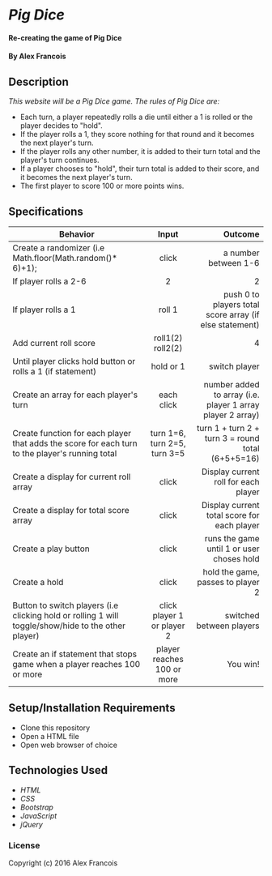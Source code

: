 # _Pig Dice_

#### Re-creating the game of Pig Dice 

#### By **Alex Francois**


## Description

_This website will be a Pig Dice game._
_The rules of Pig Dice are:_
* Each turn, a player repeatedly rolls a die until either a 1 is rolled or the player decides to "hold".
* If the player rolls a 1, they score nothing for that round and it becomes the next player's turn.
* If the player rolls any other number, it is added to their turn total and the player's turn continues.
* If a player chooses to "hold", their turn total is added to their score, and it becomes the next player's turn.
* The first player to score 100 or more points wins.

## Specifications
| Behavior        | Input           | Outcome  |
| ------------- |:-------------:| -----:|
| Create a randomizer (i.e Math.floor(Math.random()* 6)+1); | click | a number between 1-6|
| If player rolls a 2-6 | 2 | 2|
| If player rolls a 1 | roll 1 | push 0 to players total score array (if else statement)|
| Add current roll score  | roll1(2) roll2(2) | 4|
| Until player clicks hold button or rolls a 1 (if statement) |hold or 1| switch player|
| Create an array for each player's turn | each click | number added to array (i.e. player 1 array player 2 array)|
| Create function for each player that adds the score for each turn to the player's running total | turn 1=6, turn 2=5, turn 3=5 | turn 1 + turn 2 + turn 3 = round total (6+5+5=16)|
| Create a display for current roll array | click | Display current roll for each player|
| Create a display for total score array | click | Display current total score for each player|
| Create a play button | click | runs the game until 1 or user choses hold|
| Create a hold | click | hold the game, passes to player 2|
| Button to switch players (i.e clicking hold or rolling 1 will toggle/show/hide to the other player) | click player 1 or player 2 | switched between players|
| Create an if statement that stops game when a player reaches 100 or more | player reaches 100 or more | You win!|


## Setup/Installation Requirements

* Clone this repository
* Open a HTML file
* Open web browser of choice


## Technologies Used

* _HTML_
* _CSS_
* _Bootstrap_
* _JavaScript_
* _jQuery_

### License

Copyright (c) 2016 Alex Francois
